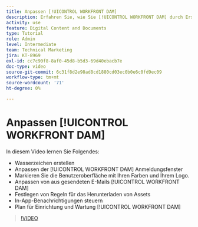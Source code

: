 ```yaml
---
title: Anpassen [!UICONTROL WORKFRONT DAM]
description: Erfahren Sie, wie Sie [!UICONTROL WORKFRONT DAM] durch Erstellen von Wasserzeichen und Anpassen der [!UICONTROL DAM] Anmeldefenster, Branding der Benutzeroberfläche und mehr.
activity: use
feature: Digital Content and Documents
type: Tutorial
role: Admin
level: Intermediate
team: Technical Marketing
jira: KT-8969
exl-id: cc7c90f8-8af0-45d8-b5d3-69d40ebacb7e
doc-type: video
source-git-commit: 6c31f8d2e98ad8cd1880cd03ec0b0e6c0fd9ec09
workflow-type: tm+mt
source-wordcount: '71'
ht-degree: 0%

---
```


# Anpassen [!UICONTROL WORKFRONT DAM]

In diesem Video lernen Sie Folgendes:

* Wasserzeichen erstellen
* Anpassen der [!UICONTROL WORKFRONT DAM] Anmeldungsfenster
* Markieren Sie die Benutzeroberfläche mit Ihren Farben und Ihrem Logo.
* Anpassen von aus gesendeten E-Mails [!UICONTROL WORKFRONT DAM]
* Festlegen von Regeln für das Herunterladen von Assets
* In-App-Benachrichtigungen steuern
* Plan für Einrichtung und Wartung [!UICONTROL WORKFRONT DAM]

>[!VIDEO](https://video.tv.adobe.com/v/335232/?quality=12&learn=on)
